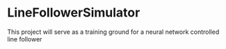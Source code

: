 # LineFollowerSimulator
This project will serve as a training ground for a neural network controlled line follower
